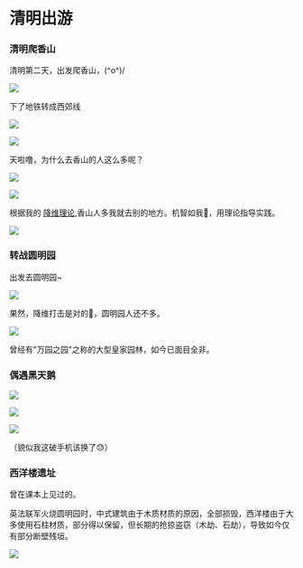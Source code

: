 # 清明出游

### 清明爬香山

清明第二天，出发爬香山，\(^o^)/

![](https://1.z.wiki/images/20220404/73406f1d2b0842368b52b6d75ee7e0bf.png)


下了地铁转成西郊线

![](https://1.z.wiki/images/20220404/554158de6a3b43fc965e12222925f3d1.png)

![](https://1.z.wiki/images/20220404/ada98fee81514e8c826e1a451b7fb9bc.png)


天啦噜，为什么去香山的人这么多呢？

![](https://1.z.wiki/images/20220404/bd215ed8c744487890e7bb7f35677e8c.png)

![](https://2.z.wiki/images/20220404/23953d55461f4031898bf2cbad2ada93.png)

根据我的 [降维理论](https://fudongdong.com/life/involution.html),香山人多我就去别的地方。机智如我🧐，用理论指导实践。

![](https://2.z.wiki/images/20220404/b68fd905022648578a900124fd2bc953.png)

### 转战圆明园

出发去圆明园~

![](https://2.z.wiki/images/20220404/e3dce0db34b9402984ed0d46264db5f9.png)

果然，降维打击是对的🤩，圆明园人还不多。

![](https://2.z.wiki/images/20220404/510e70480683420c81d209ad2e73279e.png)

曾经有"万园之园"之称的大型皇家园林，如今已面目全非。

### 偶遇黑天鹅

![](https://3.z.wiki/images/20220404/381402601c3649c9808591ffdd00bcb8.png)

![](https://3.z.wiki/images/20220404/62f8da9a8e254bc7a0df74cde32f43be.png)

![](https://3.z.wiki/images/20220404/cb9b0e2c4b5d44d69f118f75938676cf.png)

（貌似我这破手机该换了😓）

### 西洋楼遗址

曾在课本上见过的。

英法联军火烧圆明园时，中式建筑由于木质材质的原因，全部损毁，西洋楼由于大多使用石柱材质，部分得以保留，但长期的抢掠盗窃（木劫、石劫），导致如今仅有部分断壁残垣。



![](https://3.z.wiki/images/20220404/186e449ca43040cfa8a3939ebfb93066.png)



